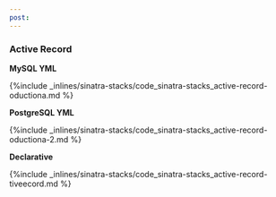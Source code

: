```yaml
---
post: 
---
```


### Active Record

**MySQL YML**



{%include _inlines/sinatra-stacks/code_sinatra-stacks_active-record-oductiona.md %}



**PostgreSQL YML**



{%include _inlines/sinatra-stacks/code_sinatra-stacks_active-record-oductiona-2.md %}



**Declarative**



{%include _inlines/sinatra-stacks/code_sinatra-stacks_active-record-tiveecord.md %}



